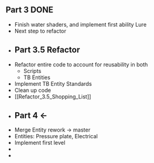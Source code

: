 ## Part 3 DONE
- Finish water shaders, and implement first ability Lure
- Next step to refactor
- ## Part 3.5 Refactor
- Refactor entire code to account for reusability in both
	- Scripts
	- TB Entities
- Implement TB Entity Standards
- Clean up code
- [[Refactor_3.5_Shopping_List]]
- ## Part 4 <-
- Merge Entity rework -> master
- Entities: Pressure plate, Electrical
- Implement first level
-
-